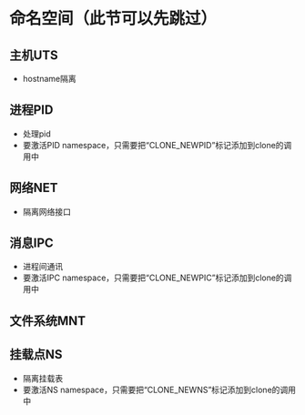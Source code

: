 # 命名空间（此节可以先跳过）
## 主机UTS
* hostname隔离

## 进程PID
* 处理pid
* 要激活PID namespace，只需要把“CLONE_NEWPID”标记添加到clone的调用中

## 网络NET
* 隔离网络接口

## 消息IPC
* 进程间通讯
* 要激活IPC namespace，只需要把“CLONE_NEWPIC”标记添加到clone的调用中

## 文件系统MNT

## 挂载点NS
* 隔离挂载表
* 要激活NS namespace，只需要把“CLONE_NEWNS”标记添加到clone的调用中

